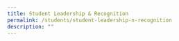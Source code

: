 ```yaml
---
title: Student Leadership & Recognition
permalink: /students/student-leadership-n-recognition
description: ""
---
```


